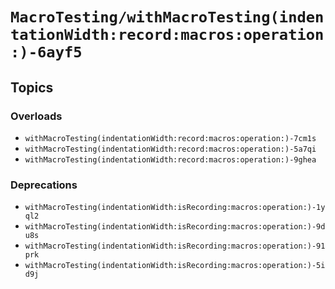 # ``MacroTesting/withMacroTesting(indentationWidth:record:macros:operation:)-6ayf5``

## Topics

### Overloads

- ``withMacroTesting(indentationWidth:record:macros:operation:)-7cm1s``
- ``withMacroTesting(indentationWidth:record:macros:operation:)-5a7qi``
- ``withMacroTesting(indentationWidth:record:macros:operation:)-9ghea``

### Deprecations

- ``withMacroTesting(indentationWidth:isRecording:macros:operation:)-1yql2``
- ``withMacroTesting(indentationWidth:isRecording:macros:operation:)-9du8s``
- ``withMacroTesting(indentationWidth:isRecording:macros:operation:)-91prk``
- ``withMacroTesting(indentationWidth:isRecording:macros:operation:)-5id9j``
